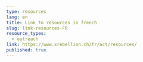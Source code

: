 ```yaml
---
type: resources
lang: en
title: Link to resources in french
slug: link-resources-FR
resource_types:
  - outreach
link: https://www.xrebellion.ch/fr/act/resources/
published: true
---
```

